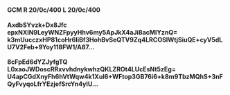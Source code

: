 #### GCM R 20/0c/400 L 20/0c/400
**AxdbSYvzk+Dx8Jfc**<br/>**epxNXIN9LeyWNZFpyyHhv6my5ApJkX4aJi8acMIYznQ=**<br/>**k3mUucczxHP81coHr6IiBf3HohBvSeQTV9Zq4LRCOSIWtjSiuQE+cyV5dLU7V2Feb+9Yoy118FW1/A87...**<br/><br/>
**8cFpEd6dYZJyfgTQ**<br/>**L0xaoJWDoscRRxvvhdnykwhzQKLZROt4LUcEsNt5zEg=**<br/>**U4apCGdXnyFh6hVtWqw4k1Xul6+WFtop3GB76i6+k8m9TbzMQhS+3nFQyFvyqoLfrYEzjefSrcYn4yIU...**